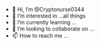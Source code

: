 - 👋 Hi, I’m @Cryptonurse0344
- 👀 I’m interested in ...all things
- 🌱 I’m currently learning ...
- 💞️ I’m looking to collaborate on ...
- 📫 How to reach me ...

<!---
Cryptonurse0344/Cryptonurse0344 is a ✨ special ✨ repository because its `README.md` (this file) appears on your GitHub profile.
You can click the Preview link to take a look at your changes.
--->
